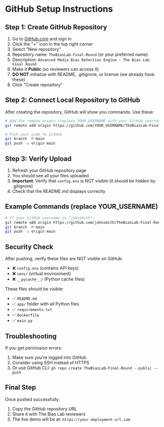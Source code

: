 # GitHub Setup Instructions

## Step 1: Create GitHub Repository

1. Go to [GitHub.com](https://github.com) and sign in
2. Click the "+" icon in the top right corner
3. Select "New repository"
4. Repository name: `TheBiasLab-Final-Round` (or your preferred name)
5. Description: `Advanced Media Bias Detection Engine - The Bias Lab Final Round`
6. Make it **Public** (so reviewers can access it)
7. **DO NOT** initialize with README, .gitignore, or license (we already have these)
8. Click "Create repository"

## Step 2: Connect Local Repository to GitHub

After creating the repository, GitHub will show you commands. Use these:

```bash
# Add the remote origin (replace YOUR_USERNAME with your GitHub username)
git remote add origin https://github.com/YOUR_USERNAME/TheBiasLab-Final-Round.git

# Push your code to GitHub
git branch -M main
git push -u origin main
```

## Step 3: Verify Upload

1. Refresh your GitHub repository page
2. You should see all your files uploaded
3. **Important**: Verify that `config.env` is NOT visible (it should be hidden by .gitignore)
4. Check that the README.md displays correctly

## Example Commands (replace YOUR_USERNAME)

```bash
# If your GitHub username is "johnsmith":
git remote add origin https://github.com/johnsmith/TheBiasLab-Final-Round.git
git branch -M main
git push -u origin main
```

## Security Check

After pushing, verify these files are NOT visible on GitHub:
- ❌ `config.env` (contains API keys)
- ❌ `venv/` (virtual environment)
- ❌ `__pycache__/` (Python cache files)

These files should be visible:
- ✅ `README.md`
- ✅ `app/` folder with all Python files
- ✅ `requirements.txt`
- ✅ `Dockerfile`
- ✅ `main.py`

## Troubleshooting

If you get permission errors:
1. Make sure you're logged into GitHub
2. Consider using SSH instead of HTTPS
3. Or use GitHub CLI: `gh repo create TheBiasLab-Final-Round --public --push`

## Final Step

Once pushed successfully:
1. Copy the GitHub repository URL
2. Share it with The Bias Lab reviewers
3. The live demo will be at: `https://your-deployment-url.com`
